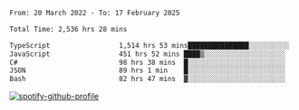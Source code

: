<!--START_SECTION:waka-->

```txt
From: 20 March 2022 - To: 17 February 2025

Total Time: 2,536 hrs 28 mins

TypeScript                 1,514 hrs 53 mins███████████████░░░░░░░░░░   59.72 %
JavaScript                 451 hrs 52 mins ████▒░░░░░░░░░░░░░░░░░░░░   17.82 %
C#                         98 hrs 38 mins  █░░░░░░░░░░░░░░░░░░░░░░░░   03.89 %
JSON                       89 hrs 1 min    █░░░░░░░░░░░░░░░░░░░░░░░░   03.51 %
Bash                       82 hrs 47 mins  ▓░░░░░░░░░░░░░░░░░░░░░░░░   03.26 %
```

<!--END_SECTION:waka-->
[![spotify-github-profile](https://spotify-github-profile.vercel.app/api/view?uid=c00zprrvy9xiloa9qnco3hmng&cover_image=true&theme=novatorem&show_offline=false&background_color=121212&bar_color=53b14f&bar_color_cover=false)](https://spotify-github-profile.vercel.app/api/view?uid=c00zprrvy9xiloa9qnco3hmng&redirect=true)



